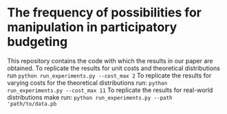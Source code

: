 # The frequency of possibilities for manipulation in participatory budgeting

This repository contains the code with which the results in our paper are obtained. To replicate the results for unit costs and theoretical distributions run
`python run_experiments.py --cost_max 2`
To replicate the results for varying costs for the theoretical distributions run:
`python run_experiments.py --cost_max 11`
To replicate the results for real-world distributions make run:
`python run_experiments.py --path 'path/to/data.pb`